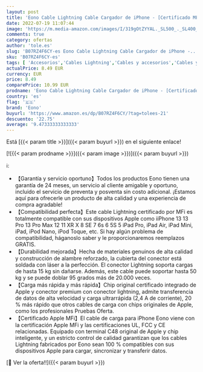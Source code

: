 ```yaml
---
layout: post
title: 'Eono Cable Lightning Cable Cargador de iPhone - [Certificado MFi compatible con Apple] 3.3ft/1m Cargador líder de iPhone Cable de Carga Rápida para iPhone  iPad  iPod-Blanco'
date: 2022-07-19 11:07:44
image: 'https://m.media-amazon.com/images/I/319gOtZYYAL._SL500_._SL400_.jpg'
comments: true
category: ofertas
author: 'tole.es'
slug: 'B07RZ4F6CY-es Eono Cable Lightning Cable Cargador de iPhone -...'
sku: 'B07RZ4F6CY-es'
tags: [ 'Accesorios','Cables Lightning','Cables y accesorios','Cables y conectores','Informática','eono','ipad','iphone','🇪🇸', ]
actualPrice: 8.49 EUR
currency: EUR
price: 8.49
comparePrice: 10.99 EUR
prodname: 'Eono Cable Lightning Cable Cargador de iPhone - [Certificado MFi compatible con Apple] 3.3ft/1m Cargador líder de iPhone Cable de Carga Rápida para iPhone  iPad  iPod-Blanco'
country: 'es'
flag: '🇪🇸'
brand: 'Eono'
buyurl: 'https://www.amazon.es/dp/B07RZ4F6CY/?tag=tolees-21'
descuento: '22.75'
average: '9.47333333333333'
---
```


Está [{{< param title >}}]({{< param buyurl >}}) en el siguiente enlace!

[![{{< param prodname >}}]({{< param image >}})]({{< param buyurl >}})

ℹ️:

- 【Garantía y servicio oportuno】Todos los productos Eono tienen una garantía de 24 meses, un servicio al cliente amigable y oportuno, incluido el servicio de preventa y posventa sin costo adicional. ¡Estamos aquí para ofrecerle un producto de alta calidad y una experiencia de compra agradable!
- 【Compatibilidad perfecta】Este cable Lightning certificado por MFi es totalmente compatible con sus dispositivos Apple como iiPhone 13 13 Pro 13 Pro Max 12 11 XR X 8 SE 7 6s 6 5S 5 iPad Pro, iPad Air, iPad Mini, iPad, iPod Nano, iPod Toque, etc. Si hay algún problema de compatibilidad, háganoslo saber y le proporcionaremos reemplazos GRATIS.
- 【Durabilidad mejorada】Hecha de materiales genuinos de alta calidad y construcción de alambre reforzado, la cubierta del conector está soldada con láser a la perfección. El conector Lightning soporta cargas de hasta 15 kg sin dañarse. Además, este cable puede soportar hasta 50 kg y se puede doblar 95 grados más de 20.000 veces.
- 【Carga más rápida y más rápida】Chip original certificado integrado de Apple y conector premium con conector lightning, admite transferencia de datos de alta velocidad y carga ultrarrápida (2,4 A de corriente), 20 % más rápido que otros cables de carga con chips originales de Apple, como los profesionales Pruebas Oferta.
- 【Certificado Apple MFi】El cable de carga para iPhone Eono viene con la certificación Apple MFi y las certificaciones UL, FCC y CE relacionadas. Equipado con terminal C48 original de Apple y chip inteligente, y un estricto control de calidad garantizan que los cables Lightning fabricados por Eono sean 100 % compatibles con sus dispositivos Apple para cargar, sincronizar y transferir datos.

[🛒 Ver la oferta!!]({{< param buyurl >}})
